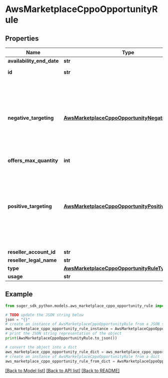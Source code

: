 # AwsMarketplaceCppoOpportunityRule


## Properties

Name | Type | Description | Notes
------------ | ------------- | ------------- | -------------
**availability_end_date** | **str** |  | [optional] 
**id** | **str** | Output only. | [optional] 
**negative_targeting** | [**AwsMarketplaceCppoOpportunityNegativeTargeting**](AwsMarketplaceCppoOpportunityNegativeTargeting.md) | Negative targeting defines the criteria which any customer&#39;s profile should fulfill to be restricted to access the offer. | [optional] 
**offers_max_quantity** | **int** |  | [optional] 
**positive_targeting** | [**AwsMarketplaceCppoOpportunityPositiveTargeting**](AwsMarketplaceCppoOpportunityPositiveTargeting.md) | Positive targeting defines the criteria which any buyer&#39;s profile should fulfill in order to be allowed to access the offer. | [optional] 
**reseller_account_id** | **str** |  | [optional] 
**reseller_legal_name** | **str** |  | [optional] 
**type** | [**AwsMarketplaceCppoOpportunityRuleType**](AwsMarketplaceCppoOpportunityRuleType.md) |  | [optional] 
**usage** | **str** |  | [optional] 

## Example

```python
from suger_sdk_python.models.aws_marketplace_cppo_opportunity_rule import AwsMarketplaceCppoOpportunityRule

# TODO update the JSON string below
json = "{}"
# create an instance of AwsMarketplaceCppoOpportunityRule from a JSON string
aws_marketplace_cppo_opportunity_rule_instance = AwsMarketplaceCppoOpportunityRule.from_json(json)
# print the JSON string representation of the object
print(AwsMarketplaceCppoOpportunityRule.to_json())

# convert the object into a dict
aws_marketplace_cppo_opportunity_rule_dict = aws_marketplace_cppo_opportunity_rule_instance.to_dict()
# create an instance of AwsMarketplaceCppoOpportunityRule from a dict
aws_marketplace_cppo_opportunity_rule_from_dict = AwsMarketplaceCppoOpportunityRule.from_dict(aws_marketplace_cppo_opportunity_rule_dict)
```
[[Back to Model list]](../README.md#documentation-for-models) [[Back to API list]](../README.md#documentation-for-api-endpoints) [[Back to README]](../README.md)


